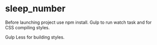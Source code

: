 # sleep_number

Before launching project use npm install. Gulp to run watch task and for CSS compiling styles.

Gulp Less for building styles.
